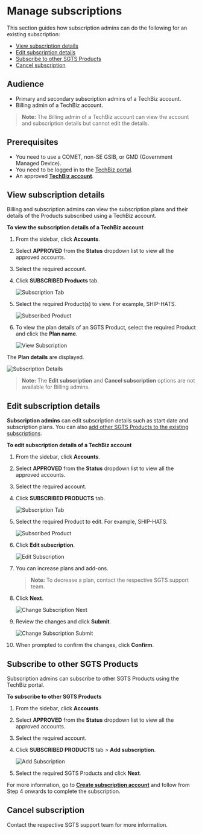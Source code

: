 # Manage subscriptions

This section guides how subscription admins can do the following for an existing subscription:

- [View subscription details](#view-subscription-details)
- [Edit subscription details](#edit-subscription-details)
- [Subscribe to other SGTS Products](#subscribe-to-other-sgts-products)
- [Cancel subscription](#cancel-subscription)

## Audience

- Primary and secondary subscription admins of a TechBiz account.
- Billing admin of a TechBiz account.

> **Note:** The Billing admin of a TechBiz account can view the account and subscription details but cannot edit the details.

## Prerequisites

- You need to use a COMET, non-SE GSIB, or GMD (Government Managed Device).
- You need to be logged in to the [TechBiz portal](https://portal.techbiz.suite.gov.sg/).
- An approved [**TechBiz account**](https://docs.developer.tech.gov.sg/docs/techbiz-documentation/create-account).

## View subscription details

Billing and subscription admins can view the subscription plans and their details of the Products subscribed using a TechBiz account.

**To view the subscription details of a TechBiz account**

1. From the sidebar, click **Accounts**.
2. Select **APPROVED** from the **Status** dropdown list to view all the approved accounts.
3. Select the required account.
4. Click **SUBSCRIBED Products** tab.

   ![Subscription Tab](images/sub-tab.png)

5. Select the required Product(s) to view. For example, SHIP-HATS.

   ![Subscribed Product](images/sub-prod.png)

6. To view the plan details of an SGTS Product, select the required Product and click the **Plan name**.

   ![View Subscription](images/view-sub.png)

The **Plan details** are displayed.

   ![Subscription Details](images/sub-det.png)

> **Note:** The **Edit subscription** and **Cancel subscription** options are not available for Billing admins.

## Edit subscription details

**Subscription admins** can edit subscription details such as start date and subscription plans. You can also [add other SGTS Products to the existing subscriptions](#subscribe-to-other-sgts-products).

**To edit subscription details of a TechBiz account**

1. From the sidebar, click **Accounts**.
2. Select **APPROVED** from the **Status** dropdown list to view all the approved accounts.
3. Select the required account.
4. Click **SUBSCRIBED PRODUCTS** tab.

   ![Subscription Tab](images/sub-tab.png)

5. Select the required Product to edit. For example, SHIP-HATS.

   ![Subscribed Product](images/sub-prod.png)

6. Click **Edit subscription**.

   ![Edit Subscription](images/edit-sub.png)

7. You can increase plans and add-ons.  
   > **Note:** To decrease a plan, contact the respective SGTS support team.

8. Click **Next**.

   ![Change Subscription Next](images/change-sub-next.png)

9. Review the changes and click **Submit**.

   ![Change Subscription Submit](images/change-sub-submit.png)

10. When prompted to confirm the changes, click **Confirm**.

## Subscribe to other SGTS Products

Subscription admins can subscribe to other SGTS Products using the TechBiz portal.

**To subscribe to other SGTS Products**

1. From the sidebar, click **Accounts**.
2. Select **APPROVED** from the **Status** dropdown list to view all the approved accounts.
3. Select the required account.
4. Click **SUBSCRIBED PRODUCTS** tab > **Add subscription**.

   ![Add Subscription](images/add-sub.png)

5. Select the required SGTS Products and click **Next**.

For more information, go to [**Create subscription account**](request-for-techbiz-account.md) and follow from Step 4 onwards to complete the subscription.

## Cancel subscription

Contact the respective SGTS support team for more information.
